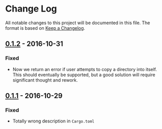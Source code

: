 # Change Log

All notable changes to this project will be documented in this file. The format
is based on [Keep a Changelog](http://keepachangelog.com/).

## [0.1.2] - 2016-10-31

### Fixed

- Now we return an error if user attempts to copy a directory into itself.
  This should eventually be supported, but a good solution will require
  significant thought and rework.

## [0.1.1] - 2016-10-29

### Fixed

- Totally wrong description in `Cargo.toml`

[0.1.2]: https://github.com/mdunsmuir/copy_dir/compare/0.1.1...0.1.2
[0.1.1]: https://github.com/mdunsmuir/copy_dir/compare/0.1.0...0.1.1
